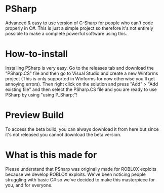 # PSharp
Advanced &amp; easy to use version of C-Sharp for people who can't code properly in C#. This is just a simple project so therefore it's not entirely possible to make a complete powerful software using this. 

# How-to-install
Installing PSharp is very easy. Go to the releases tab and download the "PSharp.CS" file and then go to Visual Studio and create a new Winforms project (This is only supported in Winforms for now otherwise you'll get annoying errors). Then right click on the solution and press "Add" > "Add existing file" and then select the PSharp.CS file and you are ready to use PSharp by using "using P_Sharp;"!

# Preview Build
To access the beta build, you can always download it from here but since it's not released you cannot download the beta version.

# What is this made for
Please understand that PSharp was originally made for ROBLOX exploits because we develop ROBLOX exploits. We've been noticing people struggling with basic C# so we've decided to make this masterpiece for you, and for everyone.

